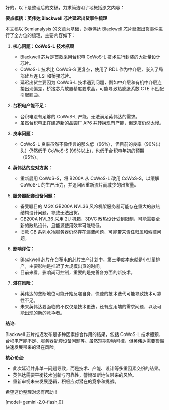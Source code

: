好的，以下是整理后的文稿，力求简洁明了地概括原文内容：

**要点概括：英伟达 Blackwell 芯片延迟出货事件梳理**

本文稿以 Semianalysis 的文章为基础，对英伟达 Blackwell 芯片延迟出货事件进行了全方位的梳理，主要内容如下：

1.  **核心问题：CoWoS-L 技术瓶颈**
    *   Blackwell 芯片是首款采用台积电 CoWoS-L 技术进行封装的大批量设计芯片。
    *   CoWoS-L 技术比 CoWoS-S 更复杂，使用了 RDL 作为中介层，嵌入了局部硅互连 LSI 和桥接芯片。
    *   延迟出货主要因为 CoWoS-L 技术遇到问题，例如中介层和有机中介层连接出现偏差，桥接芯片放置精度要求高，可能导致热膨胀系数 CTE 不匹配引起翘曲。

2.  **台积电产能不足：**
    *   台积电没有足够的 CoWoS-L 产能，无法满足英伟达的需求。
    *   虽然台积电正在建造新的晶圆厂 AP6 并转换现有产能，但速度仍然太慢。

3.  **良率问题：**
    *   CoWoS-L 良率虽然不像传言的那么低（66%），但目前的良率（90%出头）仍然低于 CoWoS-S (99%以上)，也低于台积电年初的预期（95%）。

4.  **英伟达的应对方案：**
    *   重新启用 CoWoS-S，将 B200A 从 CoWoS-L 改用 CoWoS-S，以缓解 CoWoS-L 的生产压力，并追回因重新流片而减少的出货量。

5.  **服务器配套设备问题：**
    *   备受瞩目的 MGX GB200A NVL36 风冷机架服务器可能存在重大的散热结构设计问题，导致无法出货。
    *   GB200A NVL36 采用 2U 机箱，3DVC 散热设计受到限制，可能需要全新的散热设计，且能源使用效率可能较低。
    *   旧款 GB 系列水冷服务器仍然存在漏液问题，可能带来责任归属和索赔问题。

6.  **影响评估：**
    *   Blackwell 芯片在台积电的芯片生产计划中，第三季度本来就是小批量排产，主要影响是推迟了大规模出货的时间。
    *   目前来看，影响尚可控制，重要的是完善各方面的新技术。

7.  **潜在风险：**
    *   英伟达的垄断地位可能开始反噬自身，快速的技术迭代可能导致技术可靠性不足。
    *   未来英伟达要面临的不仅仅是技术更迭，还有应用端的需求问题，以及可能出现的新的竞争者。

**结论:**

Blackwell 芯片推迟发布是多种因素综合作用的结果，包括 CoWoS-L 技术瓶颈、台积电产能不足、服务器配套设备问题等。虽然短期影响可控，但英伟达需要警惕快速发展带来的潜在风险。

**核心论点:**

*   此次延迟并非单一问题导致，而是技术、产能、设计等多重因素交织的结果。
*   英伟达需要平衡技术创新与可靠性，警惕垄断地位带来的风险。
*   重新审视未来发展逻辑，积极应对潜在的竞争和挑战。

希望这份整理对您有帮助！

[model=gemini-2.0-flash,0]
